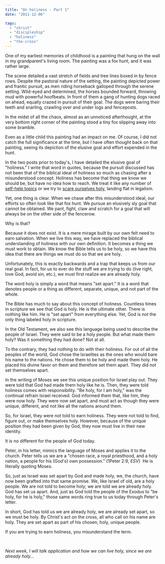 ```yaml
---
title: "On holiness - Part 1"
date: "2011-12-06"

tags: 
  - "christ"
  - "discipleship"
  - "holiness"
  - "the-cross"
---
```


One of my earliest memories of childhood is a painting that hung on the wall in my grandparent's living room. The painting was a fox hunt, and it was rather large.

The scene detailed a vast stretch of fields and tree lines boxed in by fence rows. Despite the pastoral nature of the setting, the painting depicted power and frantic pursuit, as men riding horseback galloped through the serene setting. Wild-eyed and determined, the horses bounded forward, throwing mud with powerful hoofbeats. In front of them a gang of hunting dogs raced on ahead, equally crazed in pursuit of their goal. The dogs were baring their teeth and snarling, crawling over and under logs and fenceposts.

In the midst of all the chaos, almost as an unnoticed afterthought, at the very bottom right corner of the painting stood a tiny fox slipping away into some bramble.

Even as a little child this painting had an impact on me. Of course, I did not catch the full significance at the time, but I have often thought back on that painting, seeing its depiction of the elusive goal and effort expended in the hunt.

In the two posts prior to today's, I have detailed the elusive goal of "holiness." I write that word in quotes, because the pursuit discussed has not been that of the biblical ideal of holiness so much as chasing after a misunderstood concept. Holiness has become that thing we know we should be, but have no idea how to reach. We treat it like any number of [self-help topics](http://blog.keelancook.com/2011/11/the-secret-of-happiness.html "The secret of happiness") or we try to [scare ourselves holy](http://blog.keelancook.com/2011/11/building-scarecrows.html "Building scarecrows"), landing flat in legalism.

Yet, one thing is clear. When we chase after this misunderstood ideal, our efforts so often look like that fox hunt. We pursue an elusively sly goal that cannot be obtained. We pant, fight, claw and scratch for a goal that will always be on the other side of the fencerow.

Why is that?

Because it does not exist. It is a mere mirage built by our own felt need to earn salvation. When we live this way, we have replaced the biblical understanding of holiness with our own definition. It becomes a thing we must work to obtain. We know the Bible tells us to be holy, so we have this idea that there are things we must do so that we are holy.

Unfortunately, this is exactly backwards and a trap that keeps us from our real goal. In fact, for us to ever do the stuff we are trying to do (live right, love God, avoid sin, etc.), we must first realize we are already holy.

The word holy is simply a word that means "set apart." It is a word that denotes people or a thing as different, separate, unique, and not part of the whole.

The Bible has much to say about this concept of holiness. Countless times in scripture we see that God is holy. He is the ultimate other. There is nothing like him. He is "set apart" from everything else. Yet, God is not the only thing labeled holy in scripture.

In the Old Testament, we also see this language being used to describe the people of Israel. They were said to be a holy people. But what made them holy? Was it something they had done? Not at all.

To the contrary, they had nothing to do with their holiness. For out of all the peoples of the world, God chose the Israelites as the ones who would bare his name to the nations. He chose them to be holy and made them holy. He placed his divine favor on them and therefore set them apart. They did not set themselves apart.

In the writing of Moses we see this unique position for Israel play out. They were told that God had made them holy like he is. Then, they were told holiness comes with responsibility. "Be holy, for I am holy," was the continual refrain Israel received. God informed them that, like him, they were now holy. They were now set apart, and must act as though they were unique, different, and not like all the nations around them.

So, for Israel, they were not told to earn holiness. They were not told to find, figure out, or make themselves holy. However, because of the unique position they had been given by God, they now must live in their new identity.

It is no different for the people of God today.

Peter, in his letter, mimics the language of Moses and applies it to the church. Peter tells us we are a "chosen race, a royal priesthood, and a holy nation, a people for his (God's) own possession." (1Peter 2:9, _ESV_)  He is literally quoting Moses.

So, just as Israel was set apart by God and made holy, we, the church, have now been grafted into that same promise. We, like Israel of old, are a holy people. We are not told to become holy; we are told we are already holy. God has set us apart. And, just as God told the people of the Exodus to "be holy, for he is holy," those same words ring true to us today through Peter's letter.

In short, God has told us we are already holy, we are already set apart, so we must be holy. By Christ's act on the cross, all who call on his name are holy. They are set apart as part of his chosen, holy, unique people.

If you are trying to earn holiness, you misunderstand the term.

 

_Next week, I will talk application and how we can live holy, since we are already holy..._
